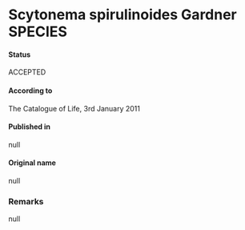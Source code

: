 Scytonema spirulinoides Gardner SPECIES
=======

#### Status
ACCEPTED

#### According to
The Catalogue of Life, 3rd January 2011

#### Published in
null

#### Original name
null

### Remarks
null